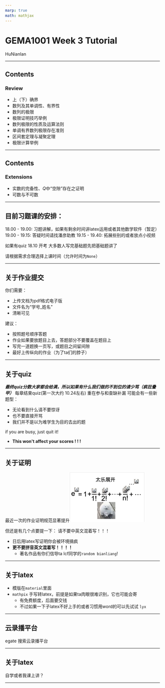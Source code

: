```yaml
---
marp: true
math: mathjax
---
```


# GEMA1001 Week 3 Tutorial

HuNianlan

---

## Contents

### Review
- 上（下）确界
- 数列及其单调性、有界性
- 数列的极限
- 极限证明技巧举例
- 数列极限的性质及运算法则
- 单调有界数列极限存在准则
- 区间套定理与凝聚定理
- 极限计算举例
  
---
## Contents
### Extensions
- 实数的完备性、$Q$中“空隙”存在之证明
- 可数与不可数
  
---
## 目前习题课的安排：
18.00 - 19.00: 习题讲解，如果有剩余时间讲latex运用或者其他数学软件（暂定）
19.00 - 19.15: 答疑时间请找潘彦助教
19.15 - 19.40: 拓展些别的或者放点小视频

如果有quiz
18.10 开考
大多数人写完基础题先把基础题讲了

请根据需求合理选择上课时间（允许时间为`None`）

---

## 关于作业提交
你们需要：
- 上传文档为pdf格式电子版
- 文件名为“学号_姓名”
- 清晰可见

建议：
- 按照题号顺序答题
- 作业如果要放题目上去，答题部分不要覆盖在题目上
- 写完一道题换一页写，或题目之间留间隙
- 最好上传纵向的作业（为了ta们的脖子）

----

## 关于quiz

***最终quiz分数大家都会给满，所以如果有什么我们做的不到位的请少骂（疯狂叠甲）***
每章结束quiz(第一次大约 10.24左右)
重在参与和查缺补漏
可能会有一些新题型：
- 无论看到什么请不要惊讶
- 也不要直接开骂
- 我们并不是以为难学生为目的去出的题

if you are busy, just quit it!
- **This won't affect your scores ! ! !**

----
## 关于证明

最近一次的作业证明规范显著提升![alt text](image.png)

但还是有几个点要提一下：
请不要中英文混着写！！！
- 日后用latex写证明你会被环境搞疯
- **更不要拼音英文混着写！！！！**
    - 著名作品有你们信导ta lcf同学的`random bianliang`!


---
## 关于latex
- 模版在`material`里面
- `mathpix` 手写转latex，前提是如果ta肉眼很难识别，它也可能会寄
  - 有免费额度，后面要交钱
  - 不过如果一下子latex不好上手的或者习惯用word的可以先试试 `lyx`
----
## 云录播平台
egate 搜索云录播平台

----
## 关于latex
自学或者我课上讲？

----

